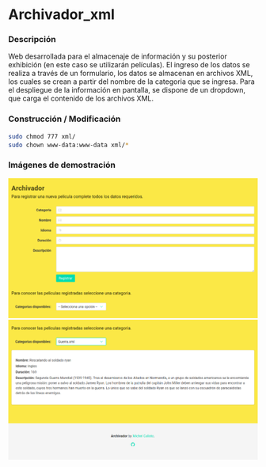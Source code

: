 # Archivador_xml

### Descripción

Web desarrollada para el almacenaje de información y su posterior exhibición (en este caso se utilizarán películas). El ingreso de los datos se realiza a través de un formulario, los datos se almacenan en archivos XML, los cuales se crean a partir del nombre de la categoria que se ingresa. Para el despliegue de la información en pantalla, se dispone de un dropdown, que carga el contenido de los archivos XML. 

### Construcción / Modificación

``` bash
sudo chmod 777 xml/
sudo chown www-data:www-data xml/*
```

### Imágenes de demostración

<img src="images/demo/demo_1.png">
<img src="images/demo/demo_2.png">
